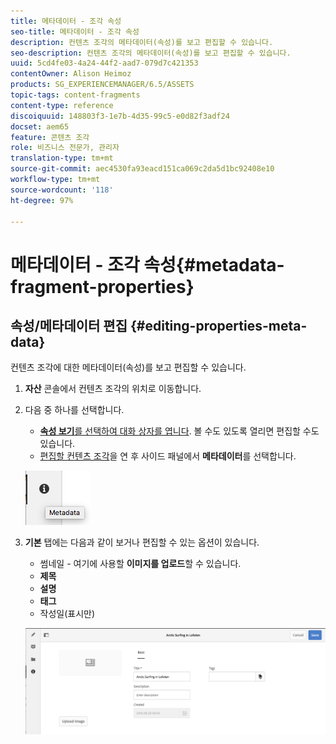 ```yaml
---
title: 메타데이터 - 조각 속성
seo-title: 메타데이터 - 조각 속성
description: 컨텐츠 조각의 메타데이터(속성)를 보고 편집할 수 있습니다.
seo-description: 컨텐츠 조각의 메타데이터(속성)를 보고 편집할 수 있습니다.
uuid: 5cd4fe03-4a24-44f2-aad7-079d7c421353
contentOwner: Alison Heimoz
products: SG_EXPERIENCEMANAGER/6.5/ASSETS
topic-tags: content-fragments
content-type: reference
discoiquuid: 148803f3-1e7b-4d35-99c5-e0d82f3adf24
docset: aem65
feature: 콘텐츠 조각
role: 비즈니스 전문가, 관리자
translation-type: tm+mt
source-git-commit: aec4530fa93eacd151ca069c2da5d1bc92408e10
workflow-type: tm+mt
source-wordcount: '118'
ht-degree: 97%

---
```



# 메타데이터 - 조각 속성{#metadata-fragment-properties}

## 속성/메타데이터 편집 {#editing-properties-meta-data}

컨텐츠 조각에 대한 메타데이터(속성)를 보고 편집할 수 있습니다.

1. **자산** 콘솔에서 컨텐츠 조각의 위치로 이동합니다.
1. 다음 중 하나를 선택합니다.

   * [**속성 보기**&#x200B;를 선택하여 대화 상자를 엽니다](/help/assets/manage-assets.md#editing-properties). 볼 수도 있도록 열리면 편집할 수도 있습니다.
   * [편집할 컨텐츠 조각](/help/assets/content-fragments/content-fragments-managing.md#opening-the-fragment-editor)을 연 후 사이드 패널에서 **메타데이터**&#x200B;를 선택합니다.

   ![cfm-6420-06](assets/cfm-6420-06.png)

1. **기본** 탭에는 다음과 같이 보거나 편집할 수 있는 옵션이 있습니다.

   * 썸네일 - 여기에 사용할 **이미지를 업로드**&#x200B;할 수 있습니다.
   * **제목**
   * **설명**
   * **태그**
   * 작성일(표시만)

   ![cfm-6420-07](assets/cfm-6420-07.png)

